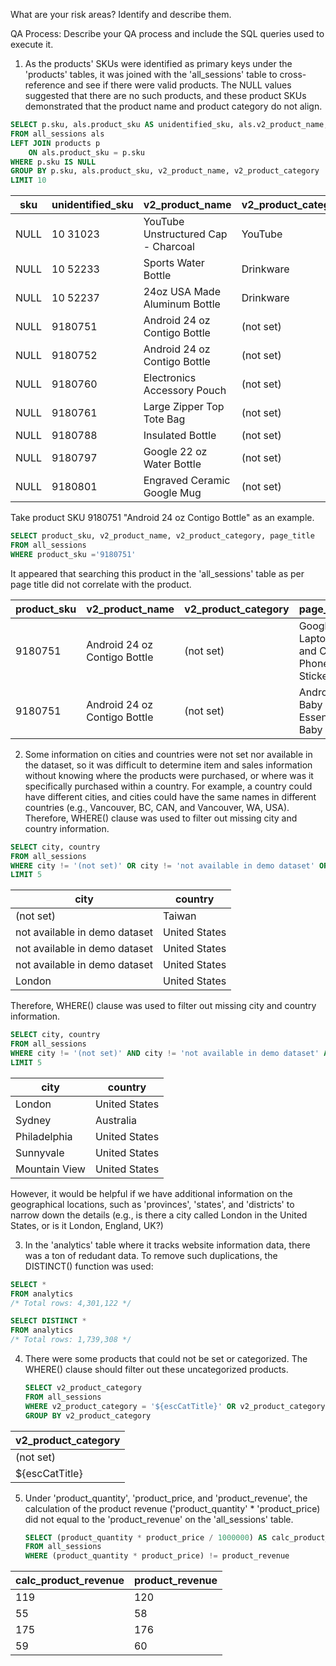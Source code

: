 What are your risk areas? Identify and describe them.



QA Process:
Describe your QA process and include the SQL queries used to execute it.

1. As the products' SKUs were identified as primary keys under the 'products' tables, it was joined with the 'all_sessions' table to cross-reference and see if there were valid products.  The NULL values suggested that there are no such products, and these product SKUs demonstrated that the product name and product category do not align.

```sql
SELECT p.sku, als.product_sku AS unidentified_sku, als.v2_product_name, als.v2_product_category
FROM all_sessions als
LEFT JOIN products p
	ON als.product_sku = p.sku
WHERE p.sku IS NULL
GROUP BY p.sku, als.product_sku, v2_product_name, v2_product_category
LIMIT 10
```

|sku|unidentified_sku|v2_product_name                    |v2_product_category|
|---|----------------|-----------------------------------|-------------------|
|NULL|10 31023        |YouTube Unstructured Cap - Charcoal|YouTube            |
|NULL|10 52233        |Sports Water Bottle                |Drinkware          |
|NULL|10 52237        |24oz USA Made Aluminum Bottle      |Drinkware          |
|NULL|9180751         |Android 24 oz Contigo Bottle       |(not set)          |
|NULL|9180752         |Android 24 oz Contigo Bottle       |(not set)          |
|NULL|9180760         |Electronics Accessory Pouch        |(not set)          |
|NULL|9180761         |Large Zipper Top Tote Bag          |(not set)          |
|NULL|9180788         |Insulated Bottle                   |(not set)          |
|NULL|9180797         |Google 22 oz Water Bottle          |(not set)          |
|NULL|9180801         |Engraved Ceramic Google Mug        |(not set)          |

Take product SKU 9180751 "Android 24 oz Contigo Bottle" as an example.
```sql
SELECT product_sku, v2_product_name, v2_product_category, page_title
FROM all_sessions
WHERE product_sku ='9180751'
```
It appeared that searching this product in the 'all_sessions' table as per page title did not correlate with the product.

|product_sku|v2_product_name|v2_product_category                |page_title|
|-----------|---------------|-----------------------------------|----------|
|9180751    |Android 24 oz Contigo Bottle|(not set)                          |Google Laptop and Cell Phone Stickers|
|9180751    |Android 24 oz Contigo Bottle|(not set)                          |Android Baby Essentials Baby Set|



2. Some information on cities and countries were not set nor available in the dataset, so it was difficult to determine item and sales information without knowing where the products were purchased, or where was it specifically purchased within a country.  For example, a country could have different cities, and cities could have the same names in different countries (e.g., Vancouver, BC, CAN, and Vancouver, WA, USA).  Therefore, WHERE() clause was used to filter out missing city and country information.

``` sql
SELECT city, country
FROM all_sessions
WHERE city != '(not set)' OR city != 'not available in demo dataset' OR country != '(not set)'
LIMIT 5
```
|city|country |
|----|--------|
|(not set)|Taiwan  |
|not available in demo dataset|United States|
|not available in demo dataset|United States|
|not available in demo dataset|United States|
|London|United States|

Therefore, WHERE() clause was used to filter out missing city and country information.
```sql
SELECT city, country
FROM all_sessions
WHERE city != '(not set)' AND city != 'not available in demo dataset' AND country != '(not set)'
LIMIT 5
```
|city|country |
|----|--------|
|London|United States|
|Sydney|Australia|
|Philadelphia|United States|
|Sunnyvale|United States|
|Mountain View|United States|

However, it would be helpful if we have additional information on the geographical locations, such as 'provinces', 'states', and 'districts' to narrow down the details (e.g., is there a city called London in the United States, or is it London, England, UK?)



3. In the 'analytics' table where it tracks website information data, there was a ton of redudant data.  To remove such duplications, the DISTINCT() function was used:

 ```sql
SELECT *
FROM analytics
/* Total rows: 4,301,122 */

 SELECT DISTINCT *
FROM analytics
/* Total rows: 1,739,308 */
```

4. There were some products that could not be set or categorized.  The WHERE() clause should filter out these uncategorized products.

   ```sql
   SELECT v2_product_category
   FROM all_sessions
   WHERE v2_product_category = '${escCatTitle}' OR v2_product_category = '(not set)'
   GROUP BY v2_product_category
   ```
|v2_product_category|
|-------------------|
|(not set)          |
|${escCatTitle}     |



5. Under 'product_quantity', 'product_price, and 'product_revenue', the calculation of the product revenue ('product_quantity' * 'product_price) did not equal to the 'product_revenue' on the 'all_sessions' table.

   ```sql
   SELECT (product_quantity * product_price / 1000000) AS calc_product_revenue, product_revenue / 1000000 AS product_revenue
   FROM all_sessions
   WHERE (product_quantity * product_price) != product_revenue
   ```
|calc_product_revenue|product_revenue|
|--------------------|---------------|
|119                 |120            |
|55                  |58             |
|175                 |176            |
|59                  |60             |

